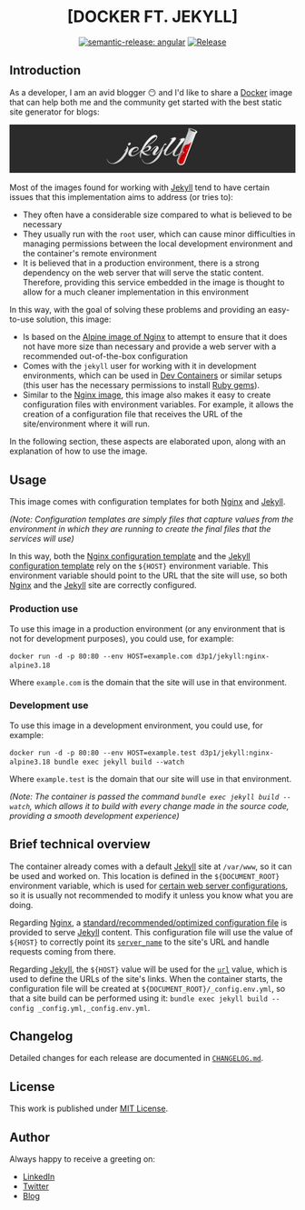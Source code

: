 <div align=center>

# [DOCKER FT. JEKYLL]

[![semantic-release: angular](https://img.shields.io/badge/semantic--release-angular-e10079?logo=semantic-release)](https://github.com/semantic-release/semantic-release)
[![Release](https://github.com/d3p1/docker-jekyll/actions/workflows/release.yml/badge.svg)](https://github.com/d3p1/docker-jekyll/actions/workflows/release.yml)

</div>

## Introduction

As a developer, I am an avid blogger :no_mouth: and I'd like to share a [Docker](https://www.docker.com/) image that can help both me and the community get started with the best static site generator for blogs:

[![Jekyll](./docs/jekyll.jpg)](https://jekyllrb.com/)

Most of the images found for working with [Jekyll](https://jekyllrb.com/) tend to have certain issues that this implementation aims to address (or tries to):

- They often have a considerable size compared to what is believed to be necessary
- They usually run with the `root` user, which can cause minor difficulties in managing permissions between the local development environment and the container's remote environment
- It is believed that in a production environment, there is a strong dependency on the web server that will serve the static content. Therefore, providing this service embedded in the image is thought to allow for a much cleaner implementation in this environment

In this way, with the goal of solving these problems and providing an easy-to-use solution, this image:

- Is based on the [Alpine image of Nginx](https://hub.docker.com/_/nginx) to attempt to ensure that it does not have more size than necessary and provide a web server with a recommended out-of-the-box configuration
- Comes with the `jekyll` user for working with it in development environments, which can be used in [Dev Containers](https://containers.dev/) or similar setups (this user has the necessary permissions to install [Ruby gems](https://rubygems.org/)).
- Similar to the [Nginx image](https://hub.docker.com/_/nginx), this image also makes it easy to create configuration files with environment variables. For example, it allows the creation of a configuration file that receives the URL of the site/environment where it will run.

In the following section, these aspects are elaborated upon, along with an explanation of how to use the image.

## Usage

This image comes with configuration templates for both [Nginx](https://www.nginx.com/) and [Jekyll](https://jekyllrb.com/).

_(Note: Configuration templates are simply files that capture values from the environment in which they are running to create the final files that the services will use)_

In this way, both the [Nginx configuration template](https://github.com/d3p1/docker-jekyll/blob/v1.0.2/nginx/etc/jekyll.conf.template) and the [Jekyll configuration template](https://github.com/d3p1/docker-jekyll/blob/v1.0.2/jekyll/etc/_conf.env.yml.template) rely on the `${HOST}` environment variable. This environment variable should point to the URL that the site will use, so both [Nginx](https://www.nginx.com/) and the [Jekyll](https://jekyllrb.com/) site are correctly configured.

### Production use

To use this image in a production environment (or any environment that is not for development purposes), you could use, for example:

```
docker run -d -p 80:80 --env HOST=example.com d3p1/jekyll:nginx-alpine3.18
```

Where `example.com` is the domain that the site will use in that environment.

### Development use

To use this image in a development environment, you could use, for example:

```
docker run -d -p 80:80 --env HOST=example.test d3p1/jekyll:nginx-alpine3.18 bundle exec jekyll build --watch
```

Where `example.test` is the domain that our site will use in that environment.

_(Note: The container is passed the command `bundle exec jekyll build --watch`, which allows it to build with every change made in the source code, providing a smooth development experience)_

## Brief technical overview

The container already comes with a default [Jekyll](https://jekyllrb.com/) site at `/var/www`, so it can be used and worked on. This location is defined in the `${DOCUMENT_ROOT}` environment variable, which is used for [certain web server configurations](https://github.com/d3p1/docker-jekyll/blob/v1.0.2/nginx/etc/jekyll.conf.template#L17), so it is usually not recommended to modify it unless you know what you are doing.

Regarding [Nginx](https://www.nginx.com/), a [standard/recommended/optimized configuration file](https://github.com/d3p1/docker-jekyll/blob/v1.0.2/nginx/etc/jekyll.conf.template) is provided to serve [Jekyll](https://jekyllrb.com/) content. This configuration file will use the value of `${HOST}` to correctly point its [`server_name`](http://nginx.org/en/docs/http/server_names.html) to the site's URL and handle requests coming from there.

Regarding [Jekyll](https://jekyllrb.com/), the `${HOST}` value will be used for the [`url`](https://jekyllrb.com/docs/variables/#site-variables) value, which is used to define the URLs of the site's links. When the container starts, the configuration file will be created at `${DOCUMENT_ROOT}/_config.env.yml`, so that a site build can be performed using it: `bundle exec jekyll build --config _config.yml,_config.env.yml`.

## Changelog

Detailed changes for each release are documented in [`CHANGELOG.md`](./CHANGELOG.md).

## License

This work is published under [MIT License](./LICENSE).

## Author

Always happy to receive a greeting on:

- [LinkedIn](https://www.linkedin.com/in/cristian-marcelo-de-picciotto/) 
- [Twitter](https://twitter.com/___d3p1)
- [Blog](https://d3p1.dev/)

